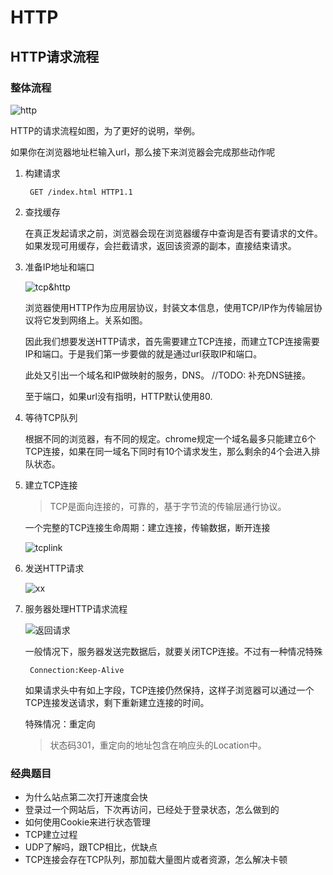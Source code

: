 # HTTP

## HTTP请求流程

### 整体流程

![http](https://user-gold-cdn.xitu.io/2020/7/4/1731a0797ee78e56?imageView2/0/w/1280/h/960/format/webp/ignore-error/1)

HTTP的请求流程如图，为了更好的说明，举例。

如果你在浏览器地址栏输入url，那么接下来浏览器会完成那些动作呢

1. 构建请求

        GET /index.html HTTP1.1

2. 查找缓存

    在真正发起请求之前，浏览器会现在浏览器缓存中查询是否有要请求的文件。如果发现可用缓存，会拦截请求，返回该资源的副本，直接结束请求。

3. 准备IP地址和端口

    ![tcp&http](https://user-gold-cdn.xitu.io/2020/7/4/1731a07e9de33cc8?imageView2/0/w/1280/h/960/format/webp/ignore-error/1)

    浏览器使用HTTP作为应用层协议，封装文本信息，使用TCP/IP作为传输层协议将它发到网络上。关系如图。

    因此我们想要发送HTTP请求，首先需要建立TCP连接，而建立TCP连接需要IP和端口。于是我们第一步要做的就是通过url获取IP和端口。

    此处又引出一个域名和IP做映射的服务，DNS。
    //TODO: 补充DNS链接。

    至于端口，如果url没有指明，HTTP默认使用80.

4. 等待TCP队列

    根据不同的浏览器，有不同的规定。chrome规定一个域名最多只能建立6个TCP连接，如果在同一域名下同时有10个请求发生，那么剩余的4个会进入排队状态。

5. 建立TCP连接

    >TCP是面向连接的，可靠的，基于字节流的传输层通行协议。

    一个完整的TCP连接生命周期：建立连接，传输数据，断开连接

    ![tcplink](https://user-gold-cdn.xitu.io/2020/7/4/1731a08556f4dc6d?imageView2/0/w/1280/h/960/format/webp/ignore-error/1)

6. 发送HTTP请求

    ![xx](https://user-gold-cdn.xitu.io/2020/7/4/1731a08c0a1dc8f3?imageView2/0/w/1280/h/960/format/webp/ignore-error/1)

7. 服务器处理HTTP请求流程

    ![返回请求](https://user-gold-cdn.xitu.io/2020/7/4/1731a091ba9262f5?imageView2/0/w/1280/h/960/format/webp/ignore-error/1)

    一般情况下，服务器发送完数据后，就要关闭TCP连接。不过有一种情况特殊

        Connection:Keep-Alive

    如果请求头中有如上字段，TCP连接仍然保持，这样子浏览器可以通过一个TCP连接发送请求，剩下重新建立连接的时间。

    特殊情况：重定向
    >状态码301，重定向的地址包含在响应头的Location中。

### 经典题目

* 为什么站点第二次打开速度会快
* 登录过一个网站后，下次再访问，已经处于登录状态，怎么做到的
* 如何使用Cookie来进行状态管理
* TCP建立过程
* UDP了解吗，跟TCP相比，优缺点
* TCP连接会存在TCP队列，那加载大量图片或者资源，怎么解决卡顿
